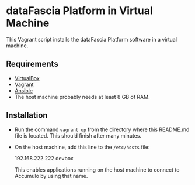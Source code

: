 # dataFascia Platform in Virtual Machine

This Vagrant script installs the dataFascia Platform software in a virtual
machine.


## Requirements

* [VirtualBox](https://www.virtualbox.org/wiki/Downloads)
* [Vagrant](http://www.vagrantup.com/downloads.html)
* [Ansible](http://docs.ansible.com/intro_installation.html)
* The host machine probably needs at least 8 GB of RAM.


## Installation

* Run the command `vagrant up` from the directory where this README.md file is
  located. This should finish after many minutes.

* On the host machine, add this line to the `/etc/hosts` file:

    192.168.222.222 devbox

  This enables applications running on the host machine to connect to Accumulo
  by using that name.
